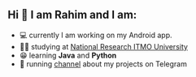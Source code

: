 ## Hi 👋 I am Rahim and I am:

- :computer: currently I am working on my Android app.
- :man_student: studying at [National Research ITMO University](https://en.itmo.ru/en/)
- :grin: learning **Java** and **Python**
- :page_with_curl: running [channel](https://t.me/RahimProjects) about my projects on Telegram

<!--
**RahimHakimov/RahimHakimov** is a ✨ _special_ ✨ repository because its `README.md` (this file) appears on your GitHub profile.

Here are some ideas to get you started:

- 🔭 I’m currently working on ...
- 🌱 I’m currently learning ...
- 👯 I’m looking to collaborate on ...
- 🤔 I’m looking for help with ...
- 💬 Ask me about ...
- 📫 How to reach me: ...
- 😄 Pronouns: ...
- ⚡ Fun fact: ...
-->
